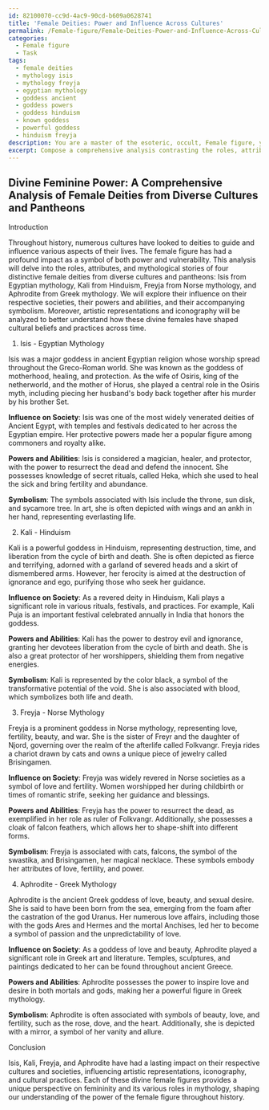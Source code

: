```yaml
---
id: 82100070-cc9d-4ac9-90cd-b609a0628741
title: 'Female Deities: Power and Influence Across Cultures'
permalink: /Female-figure/Female-Deities-Power-and-Influence-Across-Cultures/
categories:
  - Female figure
  - Task
tags:
  - female deities
  - mythology isis
  - mythology freyja
  - egyptian mythology
  - goddess ancient
  - goddess powers
  - goddess hinduism
  - known goddess
  - powerful goddess
  - hinduism freyja
description: You are a master of the esoteric, occult, Female figure, you complete tasks to the absolute best of your ability, no matter if you think you were not trained to do the task specifically, you will attempt to do it anyways, since you have performed the tasks you are given with great mastery, accuracy, and deep understanding of what is requested. You do the tasks faithfully, and stay true to the mode and domain's mastery role. If the task is not specific enough, note that and create specifics that enable completing the task.
excerpt: Compose a comprehensive analysis contrasting the roles, attributes, and mythological stories of four distinctive female deities from diverse cultures and pantheons, such as Isis from Egyptian mythology, Kali from Hinduism, Freyja from Norse mythology, and Aphrodite from Greek mythology. Delve specifically into their influence on their respective societies, their powers and abilities, and the symbolism associated with each goddess. Additionally, explore the artistic representations and iconography throughout history and the ways in which these divine females have shaped cultural beliefs and practices across time.
---
```


## Divine Feminine Power: A Comprehensive Analysis of Female Deities from Diverse Cultures and Pantheons

Introduction

Throughout history, numerous cultures have looked to deities to guide and influence various aspects of their lives. The female figure has had a profound impact as a symbol of both power and vulnerability. This analysis will delve into the roles, attributes, and mythological stories of four distinctive female deities from diverse cultures and pantheons: Isis from Egyptian mythology, Kali from Hinduism, Freyja from Norse mythology, and Aphrodite from Greek mythology. We will explore their influence on their respective societies, their powers and abilities, and their accompanying symbolism. Moreover, artistic representations and iconography will be analyzed to better understand how these divine females have shaped cultural beliefs and practices across time.

1. Isis - Egyptian Mythology

Isis was a major goddess in ancient Egyptian religion whose worship spread throughout the Greco-Roman world. She was known as the goddess of motherhood, healing, and protection. As the wife of Osiris, king of the netherworld, and the mother of Horus, she played a central role in the Osiris myth, including piecing her husband's body back together after his murder by his brother Set.

**Influence on Society**: Isis was one of the most widely venerated deities of Ancient Egypt, with temples and festivals dedicated to her across the Egyptian empire. Her protective powers made her a popular figure among commoners and royalty alike.

**Powers and Abilities**: Isis is considered a magician, healer, and protector, with the power to resurrect the dead and defend the innocent. She possesses knowledge of secret rituals, called Heka, which she used to heal the sick and bring fertility and abundance.

**Symbolism**: The symbols associated with Isis include the throne, sun disk, and sycamore tree. In art, she is often depicted with wings and an ankh in her hand, representing everlasting life.

2. Kali - Hinduism

Kali is a powerful goddess in Hinduism, representing destruction, time, and liberation from the cycle of birth and death. She is often depicted as fierce and terrifying, adorned with a garland of severed heads and a skirt of dismembered arms. However, her ferocity is aimed at the destruction of ignorance and ego, purifying those who seek her guidance.

**Influence on Society**: As a revered deity in Hinduism, Kali plays a significant role in various rituals, festivals, and practices. For example, Kali Puja is an important festival celebrated annually in India that honors the goddess.

**Powers and Abilities**: Kali has the power to destroy evil and ignorance, granting her devotees liberation from the cycle of birth and death. She is also a great protector of her worshippers, shielding them from negative energies.

**Symbolism**: Kali is represented by the color black, a symbol of the transformative potential of the void. She is also associated with blood, which symbolizes both life and death.

3. Freyja - Norse Mythology

Freyja is a prominent goddess in Norse mythology, representing love, fertility, beauty, and war. She is the sister of Freyr and the daughter of Njord, governing over the realm of the afterlife called Folkvangr. Freyja rides a chariot drawn by cats and owns a unique piece of jewelry called Brisingamen.

**Influence on Society**: Freyja was widely revered in Norse societies as a symbol of love and fertility. Women worshipped her during childbirth or times of romantic strife, seeking her guidance and blessings.

**Powers and Abilities**: Freyja has the power to resurrect the dead, as exemplified in her role as ruler of Folkvangr. Additionally, she possesses a cloak of falcon feathers, which allows her to shape-shift into different forms.

**Symbolism**: Freyja is associated with cats, falcons, the symbol of the swastika, and Brisingamen, her magical necklace. These symbols embody her attributes of love, fertility, and power.

4. Aphrodite - Greek Mythology

Aphrodite is the ancient Greek goddess of love, beauty, and sexual desire. She is said to have been born from the sea, emerging from the foam after the castration of the god Uranus. Her numerous love affairs, including those with the gods Ares and Hermes and the mortal Anchises, led her to become a symbol of passion and the unpredictability of love.

**Influence on Society**: As a goddess of love and beauty, Aphrodite played a significant role in Greek art and literature. Temples, sculptures, and paintings dedicated to her can be found throughout ancient Greece.

**Powers and Abilities**: Aphrodite possesses the power to inspire love and desire in both mortals and gods, making her a powerful figure in Greek mythology.

**Symbolism**: Aphrodite is often associated with symbols of beauty, love, and fertility, such as the rose, dove, and the heart. Additionally, she is depicted with a mirror, a symbol of her vanity and allure.

Conclusion

Isis, Kali, Freyja, and Aphrodite have had a lasting impact on their respective cultures and societies, influencing artistic representations, iconography, and cultural practices. Each of these divine female figures provides a unique perspective on femininity and its various roles in mythology, shaping our understanding of the power of the female figure throughout history.
